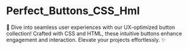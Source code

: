# Perfect_Buttons_CSS_Hml
🚀 Dive into seamless user experiences with our UX-optimized button collection! Crafted with CSS and HTML, these intuitive buttons enhance engagement and interaction. Elevate your projects effortlessly. ✨
